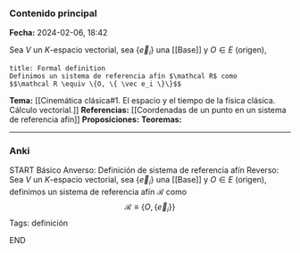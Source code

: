 ### Contenido principal

**Fecha:** 2024-02-06, 18:42

Sea $V$ un $K$-espacio vectorial, sea $\{\vec e_i\}$ una [[Base]] y $O \in E$ (origen), 

```ad-formal
title: Formal definition
Definimos un sistema de referencia afín $\mathcal R$ como
$$\mathcal R \equiv \{O, \{ \vec e_i \}\}$$
```

**Tema:** [[Cinemática clásica#1. El espacio y el tiempo de la física clásica. Cálculo vectorial.]]
**Referencias:** [[Coordenadas de un punto en un sistema de referencia afín]]
**Proposiciones:**
**Teoremas:**

---
### Anki

START
Básico
Anverso: Definición de sistema de referencia afín
Reverso: Sea $V$ un $K$-espacio vectorial, sea $\{\vec e_i\}$ una [[Base]] y $O \in E$ (origen), definimos un sistema de referencia afín $\mathcal R$ como
$$\mathcal R \equiv \{O, \{ \vec e_i \}\}$$
Tags: definición
<!--ID: 1707241941208-->
END